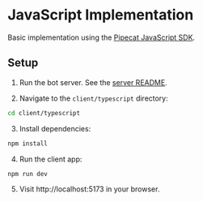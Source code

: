 # JavaScript Implementation

Basic implementation using the [Pipecat JavaScript SDK](https://docs.pipecat.ai/client/js/introduction).

## Setup

1. Run the bot server. See the [server README](../../README).

2. Navigate to the `client/typescript` directory:

```bash
cd client/typescript
```

3. Install dependencies:

```bash
npm install
```

4. Run the client app:

```
npm run dev
```

5. Visit http://localhost:5173 in your browser.
